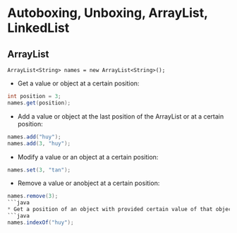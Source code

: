 # Autoboxing, Unboxing, ArrayList, LinkedList
## ArrayList
`ArrayList<String> names = new ArrayList<String>(); `
* Get a value or object at a certain position: 
```java
int position = 3;
names.get(position); 
```
* Add a value or object at the last position of the ArrayList or at a certain position:
```java
names.add("huy");
names.add(3, "huy");
```
* Modify a value or an object at a certain position:
```java
names.set(3, "tan");
```
* Remove a value or anobject at a certain position:
```java
names.remove(3);
```java
* Get a position of an object with provided certain value of that object, ***Note that to use with custom type, you need to overide equals() and hashCode() so the indexOf will yield correct result**
```java
names.indexOf("huy");
```

